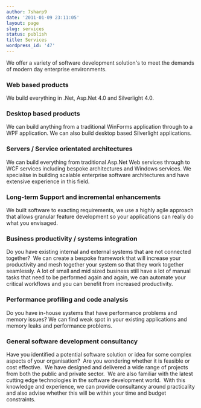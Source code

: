 ```yaml
---
author: 7sharp9
date: '2011-01-09 23:11:05'
layout: page
slug: services
status: publish
title: Services
wordpress_id: '47'
---
```


We offer a variety of software development solution's to meet the demands of
modern day enterprise environments.

### Web based products

We build everything in .Net, Asp.Net 4.0 and Silverlight 4.0.

### Desktop based products

We can build anything from a traditional WinForms application through to a WPF
application. We can also build desktop based Silverlight applications.

### Servers / Service orientated architectures

We can build everything from traditional Asp.Net Web services through to WCF
services including bespoke architectures and Windows services. We specialise
in building scalable enterprise software architectures and have extensive
experience in this field.

### Long-term Support and incremental enhancements

We built software to exacting requirements, we use a highly agile approach
that allows granular feature development so your applications can
really do what you envisaged.

### Business productivity / systems integration

Do you have existing internal and external systems that are not connected
together?  We can create a bespoke framework that will increase your
productivity and mesh together your system so that they work together
seamlessly. A lot of small and mid sized business still have a lot of manual
tasks that need to be performed again and again, we can automate your critical
workflows and you can benefit from increased productivity.

### Performance profiling and code analysis

Do you have in-house systems that have performance problems and memory issues?
We can find weak spot in your existing applications and memory leaks and
performance problems.

### General software development consultancy

Have you identified a potential software solution or idea for some complex
aspects of your organisation?  Are you wondering whether it is feasible or
cost effective.  We have designed and delivered a wide range of projects from
both the public and private sector.  We are also familiar with the latest
cutting edge technologies in the software development world.  With this
knowledge and experience, we can provide consultancy around practicality and
also advise whether this will be within your time and budget constraints.


